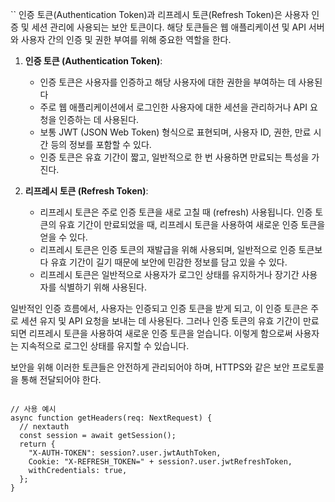 ``
인증 토큰(Authentication Token)과 리프레시 토큰(Refresh Token)은 사용자 인증 및 세션 관리에 사용되는 보안 토큰이다. 해당 토큰들은 웹 애플리케이션 및 API 서버와 사용자 간의 인증 및 권한 부여를 위해 중요한 역할을 한다.

1. **인증 토큰 (Authentication Token)**:
    - 인증 토큰은 사용자를 인증하고 해당 사용자에 대한 권한을 부여하는 데 사용된다
    - 주로 웹 애플리케이션에서 로그인한 사용자에 대한 세션을 관리하거나 API 요청을 인증하는 데 사용된다.
    - 보통 JWT (JSON Web Token) 형식으로 표현되며, 사용자 ID, 권한, 만료 시간 등의 정보를 포함할 수 있다.
    - 인증 토큰은 유효 기간이 짧고, 일반적으로 한 번 사용하면 만료되는 특성을 가진다.

2. **리프레시 토큰 (Refresh Token)**:
    - 리프레시 토큰은 주로 인증 토큰을 새로 고칠 때 (refresh) 사용됩니다. 인증 토큰의 유효 기간이 만료되었을 때, 리프레시 토큰을 사용하여 새로운 인증 토큰을 얻을 수 있다.
    - 리프레시 토큰은 인증 토큰의 재발급을 위해 사용되며, 일반적으로 인증 토큰보다 유효 기간이 길기 때문에 보안에 민감한 정보를 담고 있을 수 있다.
    - 리프레시 토큰은 일반적으로 사용자가 로그인 상태를 유지하거나 장기간 사용자를 식별하기 위해 사용된다.

일반적인 인증 흐름에서, 사용자는 인증되고 인증 토큰을 받게 되고, 이 인증 토큰은 주로 세션 유지 및 API 요청을 보내는 데 사용된다. 그러나 인증 토큰의 유효 기간이 만료되면 리프레시 토큰을 사용하여 새로운 인증 토큰을 얻습니다. 이렇게 함으로써 사용자는 지속적으로 로그인 상태를 유지할 수 있습니다.

보안을 위해 이러한 토큰들은 안전하게 관리되어야 하며, HTTPS와 같은 보안 프로토콜을 통해 전달되어야 한다. 
```tsx

// 사용 예시
async function getHeaders(req: NextRequest) {
  // nextauth
  const session = await getSession();
  return {
    "X-AUTH-TOKEN": session?.user.jwtAuthToken,
    Cookie: "X-REFRESH_TOKEN=" + session?.user.jwtRefreshToken,
    withCredentials: true,
  };
}

```
